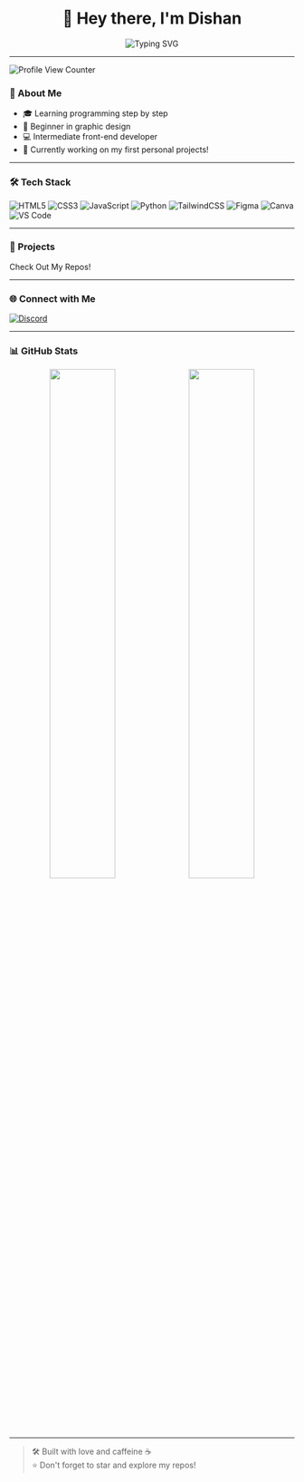 <h1 align="center">👋 Hey there, I'm Dishan</h1>

<p align="center">
  <img src="https://readme-typing-svg.demolab.com?font=Fira+Code&size=24&pause=1000&color=00C8FF&center=true&vCenter=true&width=440&lines=Learning+Programming...;Beginner+Graphic+Designer;Intermediate+Web+Developer;Building+Cool+Projects" alt="Typing SVG" />
</p>

---
![Profile View Counter](https://komarev.com/ghpvc/?username=DozKooki&style=flat-square)

### 🧠 About Me

- 🎓 Learning programming step by step
- 🎨 Beginner in graphic design
- 💻 Intermediate front-end developer
- 🔧 Currently working on my first personal projects!

---

### 🛠️ Tech Stack

![HTML5](https://img.shields.io/badge/-HTML5-E34F26?style=flat&logo=html5&logoColor=white)
![CSS3](https://img.shields.io/badge/-CSS3-1572B6?style=flat&logo=css3)
![JavaScript](https://img.shields.io/badge/-JavaScript-F7DF1E?style=flat&logo=javascript&logoColor=black)
![Python](https://img.shields.io/badge/-Python-3776AB?style=flat&logo=python&logoColor=white)
![TailwindCSS](https://img.shields.io/badge/-TailwindCSS-06B6D4?style=flat&logo=tailwind-css&logoColor=white)
![Figma](https://img.shields.io/badge/-Figma-F24E1E?style=flat&logo=figma&logoColor=white)
![Canva](https://img.shields.io/badge/-Canva-00C4CC?style=flat&logo=canva&logoColor=white)
![VS Code](https://img.shields.io/badge/-VSCode-007ACC?style=flat&logo=visual-studio-code)

---

### 📌 Projects

Check Out My Repos!

---

### 🌐 Connect with Me

[![Discord](https://img.shields.io/badge/Discord-dozkooki-5865F2?style=flat&logo=discord&logoColor=white)](https://discord.com/users/dozkooki)


---

### 📊 GitHub Stats

<p align="center">
  <img src="https://github-readme-stats.vercel.app/api?username=Dozkooki&show_icons=true&theme=radical" width="48%" />
  <img src="https://github-readme-stats.vercel.app/api/top-langs/?username=Dozkooki&layout=compact&theme=radical" width="48%" />
</p>

---

> 🛠️ Built with love and caffeine ☕  
> ⭐ Don't forget to star and explore my repos!

